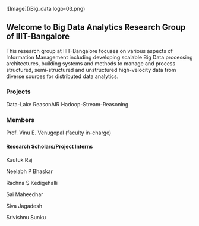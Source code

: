 ![Image](/Big_data logo-03.png)

## Welcome to Big Data Analytics Research Group of IIIT-Bangalore

This research group at IIIT-Bangalore focuses on various aspects of Information Management including developing scalable Big Data processing architectures, building systems and methods to manage and process structured, semi-structured and unstructured high-velocity data from diverse sources for distributed data analytics.

### Projects
Data-Lake ReasonAIR Hadoop-Stream-Reasoning

### Members

Prof. Vinu E. Venugopal (faculty in-charge)

#### Research Scholars/Project Interns

Kautuk Raj

Neelabh P Bhaskar

Rachna S Kedigehalli

Sai Maheedhar

Siva Jagadesh

Srivishnu Sunku

<!-- ```markdown 
Syntax highlighted code block

# Header 1
## Header 2
### Header 3

- Bulleted
- List

1. Numbered
2. List

**Bold** and _Italic_ and `Code` text

[Link](url) and ![Image](src)
```

For more details see [Basic writing and formatting syntax](https://docs.github.com/en/github/writing-on-github/getting-started-with-writing-and-formatting-on-github/basic-writing-and-formatting-syntax).

### Jekyll Themes

Your Pages site will use the layout and styles from the Jekyll theme you have selected in your [repository settings](https://github.com/bda-lab/bda-lab.github.io/settings/pages). The name of this theme is saved in the Jekyll `_config.yml` configuration file.

### Support or Contact

Having trouble with Pages? Check out our [documentation](https://docs.github.com/categories/github-pages-basics/) or [contact support](https://support.github.com/contact) and we’ll help you sort it out.-->
